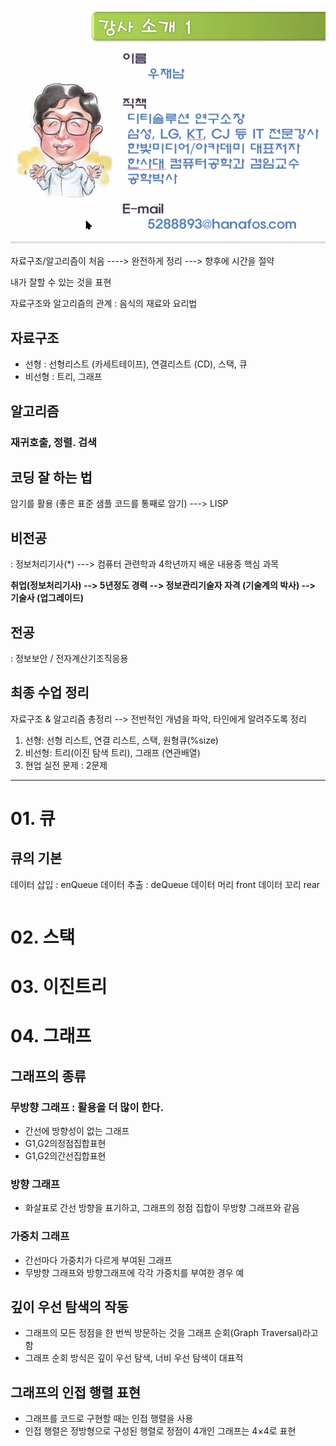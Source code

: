 ![image-20210706174921466](0706.assets/image-20210706174921466.png)



자료구조/알고리즘이 처음 ----> 완전하게 정리 ---> 향후에 시간을 절약

내가 잘할 수 있는 것을 표현

자료구조와 알고리즘의 관계 : 음식의 재료와 요리법

## 자료구조

- 선형 : 선형리스트 (카세트테이프), 연결리스트 (CD), 스택, 큐
- 비선형 : 트리, 그래프

## 알고리즘 

###  재귀호출, 정렬. 검색

## 코딩 잘 하는 법

암기를 활용 (좋은 표준 샘플 코드를 통째로 암기) ---> LISP

##  비전공

 : 정보처리기사(*) ---> 컴퓨터 관련학과 4학년까지 배운 내용중 핵심 과목

**취업(정보처리기사) --> 5년정도 경력 --> 정보관리기술자 자격 (기술계의 박사) --> 기술사 (업그레이드)**

## 전공

: 정보보안 / 전자계산기조직응용



## 최종 수업 정리 

자료구조 & 알고리즘 총정리 --> 전반적인 개념을 파악, 타인에게 알려주도록 정리

1. 선형: 선형 리스트, 연결 리스트, 스택,  원형큐(%size)
2. 비선형: 트리(이진 탐색 트리), 그래프 (연관배열)
3. 현업 실전 문제 : 2문제



--------------------------

# 01. 큐

## 큐의 기본

데이터 삽입 : enQueue
데이터 추출 : deQueue
데이터 머리 front
데이터 꼬리 rear

```python
```

# 02. 스택





# 03. 이진트리



# 04. 그래프

## 그래프의 종류

### 무방향 그래프 : 활용을 더 많이 한다.

- 간선에 방향성이 없는 그래프
- G1,G2의정점집합표현
- G1,G2의간선집합표현

### 방향 그래프

- 화살표로 간선 방향을 표기하고, 그래프의 정점 집합이 무방향 그래프와 같음

### 가중치 그래프

- 간선마다 가중치가 다르게 부여된 그래프
- 무방향 그래프와 방향그래프에 각각 가중치를 부여한 경우 예



## 깊이 우선 탐색의 작동

- 그래프의 모든 정점을 한 번씩 방문하는 것을 그래프 순회(Graph Traversal)라고 함 
- 그래프 순회 방식은 깊이 우선 탐색, 너비 우선 탐색이 대표적



## 그래프의 인접 행렬 표현

- 그래프를 코드로 구현할 때는 인접 행렬을 사용
- 인접 행렬은 정방형으로 구성된 행렬로 정점이 4개인 그래프는 4×4로 표현